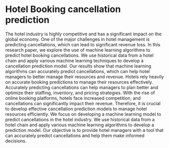 # **Hotel Booking cancellation prediction**
The hotel industry is highly competitive and has a significant impact on the global economy. One of the major challenges in hotel management is predicting cancellations, which can lead to significant revenue loss. In this research paper, we explore the use of machine learning algorithms to predict hotel booking cancellations. We use historical data from a hotel chain and apply various machine learning techniques to develop a cancellation prediction model. Our results show that machine learning algorithms can accurately predict cancellations, which can help hotel managers to better manage their resources and revenue.
Hotels rely heavily on accurate booking predictions to manage their resources effectively. Accurately predicting cancellations can help managers to plan better and optimize their staffing, inventory, and pricing strategies. With the rise of online booking platforms, hotels face increased competition, and cancellations can significantly impact their revenue. Therefore, it is crucial to develop effective cancellation prediction models to manage hotel resources efficiently.
We focus on developing a machine learning model to predict cancellations in the hotel industry. We use historical data from a hotel chain and apply various machine learning algorithms to develop a prediction model. Our objective is to provide hotel managers with a tool that can accurately predict cancellations and help them make informed decisions.
